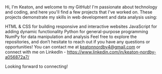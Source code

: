 Hi, I'm Keaton, and welcome to my GitHub! I'm passionate about technology and coding, and here you'll find a few projects that I've worked on. These projects demonstrate my skills in web development and data analysis using:

HTML & CSS for building responsive and interactive websites
JavaScript for adding dynamic functionality
Python for general-purpose programming
NumPy for data manipulation and analysis
Feel free to explore the repositories, and don’t hesitate to reach out if you have any questions or opportunities! You can contact me at keatonnordby4@gmail.com or connect with me on LinkedIn - https://www.linkedin.com/in/keaton-nordby-a056872a7/

Looking forward to connecting!
